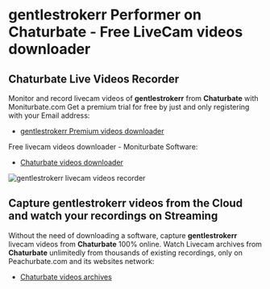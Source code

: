 # gentlestrokerr Performer on Chaturbate - Free LiveCam videos downloader

## Chaturbate Live Videos Recorder

Monitor and record livecam videos of **gentlestrokerr** from **Chaturbate** with Moniturbate.com
Get a premium trial for free by just and only registering with your Email address:
* [gentlestrokerr Premium videos downloader](https://moniturbate.com/request-demo-licence-key.html)

Free livecam videos downloader - Moniturbate Software:
* [Chaturbate videos downloader](https://moniturbate.com/moniturbate-download-software.html)

![gentlestrokerr livecam videos recorder](https://peachurnet.com/templates/moniturbate-software.png)


## Capture gentlestrokerr videos from the Cloud and watch your recordings on Streaming

Without the need of downloading a software, capture **gentlestrokerr** livecam videos from **Chaturbate** 100% online.
Watch Livecam archives from **Chaturbate** unlimitedly from thousands of existing recordings, only on Peachurbate.com and its websites network:
* [Chaturbate videos archives](https://peachurnet.com/)